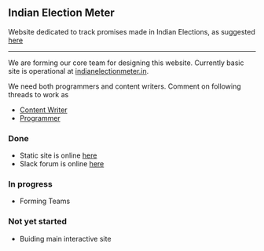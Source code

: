 ## Indian Election Meter

Website dedicated to track promises made in Indian Elections, 
as suggested <a href="https://www.reddit.com/r/india/comments/3sv4zi/we_need_a_website_for_tracking_the_promises_made/">here</a>

-------------

We are forming our core team for designing this website. Currently basic site is operational at <a href="http://indianelectionmeter.in">indianelectionmeter.in</a>. 

We need both programmers and content writers. Comment on following threads to work as
- <a href="https://github.com/reddit-india/indianelectionmeter.github.io/issues/9">Content Writer</a>
- <a href="https://github.com/reddit-india/indianelectionmeter.github.io/issues/10">Programmer</a>

### Done
* Static site is online <a href="http://indianelectionmeter.in">here</a>
* Slack forum is online <a href="https://indianpromisetracker.slack.com">here</a> 

### In progress 
* Forming Teams

### Not yet started
* Buiding main interactive site
